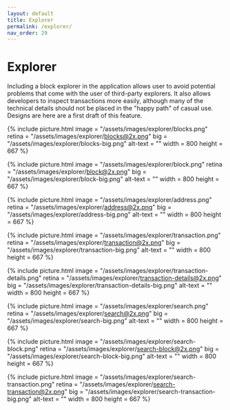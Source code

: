 ```yaml
---
layout: default
title: Explorer
permalink: /explorer/
nav_order: 29
---
```


# Explorer

Including a block explorer in the application allows user to avoid potential problems that come with the user of third-party explorers. It also allows developers to inspect transactions more easily, although many of the technical details should not be placed in the "happy path" of casual use. Designs are here are a first draft of this feature.

{% include picture.html
	image = "/assets/images/explorer/blocks.png"
	retina = "/assets/images/explorer/blocks@2x.png"
	big = "/assets/images/explorer/blocks-big.png"
	alt-text = ""
	width = 800
	height = 667
%}

{% include picture.html
	image = "/assets/images/explorer/block.png"
	retina = "/assets/images/explorer/block@2x.png"
	big = "/assets/images/explorer/block-big.png"
	alt-text = ""
	width = 800
	height = 667
%}

{% include picture.html
	image = "/assets/images/explorer/address.png"
	retina = "/assets/images/explorer/address@2x.png"
	big = "/assets/images/explorer/address-big.png"
	alt-text = ""
	width = 800
	height = 667
%}

{% include picture.html
	image = "/assets/images/explorer/transaction.png"
	retina = "/assets/images/explorer/transaction@2x.png"
	big = "/assets/images/explorer/transaction-big.png"
	alt-text = ""
	width = 800
	height = 667
%}

{% include picture.html
	image = "/assets/images/explorer/transaction-details.png"
	retina = "/assets/images/explorer/transaction-details@2x.png"
	big = "/assets/images/explorer/transaction-details-big.png"
	alt-text = ""
	width = 800
	height = 667
%}

{% include picture.html
	image = "/assets/images/explorer/search.png"
	retina = "/assets/images/explorer/search@2x.png"
	big = "/assets/images/explorer/search-big.png"
	alt-text = ""
	width = 800
	height = 667
%}

{% include picture.html
	image = "/assets/images/explorer/search-block.png"
	retina = "/assets/images/explorer/search-block@2x.png"
	big = "/assets/images/explorer/search-block-big.png"
	alt-text = ""
	width = 800
	height = 667
%}

{% include picture.html
	image = "/assets/images/explorer/search-transaction.png"
	retina = "/assets/images/explorer/search-transaction@2x.png"
	big = "/assets/images/explorer/search-transaction-big.png"
	alt-text = ""
	width = 800
	height = 667
%}
